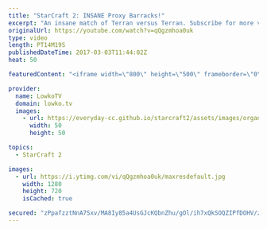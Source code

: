 ```yaml
---
title: "StarCraft 2: INSANE Proxy Barracks!"
excerpt: "An insane match of Terran versus Terran. Subscribe for more videos: http://lowko.tv/youtube Expanding in your opponents Natural: https://goo.gl/wtejwN  In this Platinum level game of StarCraft 2, two Terran players both decide to go for cheese... At the same time. Both decide to build Barracks on the"
originalUrl: https://youtube.com/watch?v=qQgzmhoa0uk
type: video
length: PT14M19S
publishedDateTime: 2017-03-03T11:44:02Z
heat: 50

featuredContent: "<iframe width=\"800\" height=\"500\" frameborder=\"0\" src=\"https://www.youtube.com/embed/qQgzmhoa0uk\" allow=\"accelerometer; autoplay; encrypted-media; gyroscope; picture-in-picture\" allowfullscreen></iframe>"

provider:
  name: LowkoTV
  domain: lowko.tv
  images:
    - url: https://everyday-cc.github.io/starcraft2/assets/images/organizations/lowko.tv-50x50.jpg
      width: 50
      height: 50

topics:
  - StarCraft 2

images:
  - url: https://i.ytimg.com/vi/qQgzmhoa0uk/maxresdefault.jpg
    width: 1280
    height: 720
    isCached: true

secured: "zPpafzztNnA7Sxv/MA8Iy85a4UsGJcKQbnZhu/gOl/ih7xQkSOQZIPfDOHV/zp8a9NkfCV5D+VVCYK6z1BpdGO3fWqfys2KS7ONIfAJitAddTAMsDRDpnMZaleC6anvgbdvPV+63niMMGhen/1PdEBSnd9cH0grwt9PzZ51Wh7NMEeOOnyfcyHlP2qs/rfDn9/7BPdUtMDrJ1FTLOpeAvqvK8BY+vCA/G5+lPzzO5Wk5FeIVN37OfRIMKiWXHSDTZW+wp7/CqR7NbCcaC6BQEtR/ooTT3g3wWFpMONUmLq5gs/tpa3v8zloa1iHoFgVCFKQNKMcNYNqA6i2mqINdvWQkEhViqHkX5dMDRG/NOrzftWrEtYoUzMeQ5+wzvLxAk/e8ZMuO3kRMZ4zdxrNhrZ+pSQ560wjvzHU5W/Jqg4Y1wAUbl7+hysbMZxOIB0E9;3r3aQ8Zg2Hhur5y8SSvk2g=="
---
```


